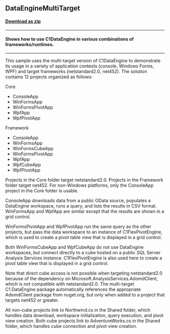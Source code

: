 ## DataEngineMultiTarget
#### [Download as zip](https://grapecity.github.io/DownGit/#/home?url=https://github.com/GrapeCity/ComponentOne-Service-Components-Samples/tree/master/DataEngine/DataEngineMultiTarget)
____
#### Shows how to use C1DataEngine in various combinations of frameworks/runtimes.
____
This sample uses the multi-target version of C1DataEngine to demonstrate its
usage in a variety of application contexts (console, Windows Forms, WPF) and
target frameworks (netstandard2.0, net452). The solution contains 12 projects
organized as follows:

Core

* ConsoleApp
* WinFormsApp
* WinFormsPivotApp
* WpfApp
* WpfPivotApp

Framework

* ConsoleApp
* WinFormsApp
* WinFormsCubeApp
* WinFormsPivotApp
* WpfApp
* WpfCubeApp
* WpfPivotApp

Projects in the Core folder target netstandard2.0. Projects in the Framework
folder target net452. For non-Windows platforms, only the ConsoleApp project
in the Core folder is usable.

ConsoleApp downloads data from a public OData source, populates a DataEngine
workspace, runs a query, and lists the results in CSV format. WinFormsApp
and WpfApp are similar except that the results are shown in a grid control.

WinFormsPivotApp and WpfPivotApp run the same query as the other projects,
but pass the data workspace to an instance of C1FlexPivotEngine, which is
used to create a pivot table view that is displayed in a grid control.

Both WinFormsCubeApp and WpfCubeApp do not use DataEngine workspaces, but
connect directly to a cube hosted on a public SQL Server Analysis Services
instance. C1FlexPivotEngine is also used here to create a pivot table view
that is displayed in a grid control.

Note that direct cube access is not possible when targeting netstandard2.0
because of the dependency on Microsoft.AnalysisServices.AdomdClient, which
is not compatible with netstandard2.0. The multi-target C1.DataEngine package
automatically references the appropriate AdomdClient package from nuget.org,
but only when added to a project that targets net452 or greater.

All non-cube projects link to Northwind.cs in the Shared folder, which
handles data download, workspace initialization, query execution, and pivot
view creation. Both cube projects link to AdventureWorks.cs in the Shared
folder, which handles cube connection and pivot view creation.
